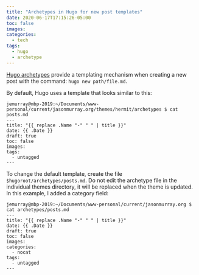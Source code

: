 ```yaml
---
title: "Archetypes in Hugo for new post templates"
date: 2020-06-17T17:15:26-05:00
toc: false
images:
categories:
  - tech
tags: 
  - hugo
  - archetype
---
```


[Hugo archetypes](https://gohugo.io/content-management/archetypes/) provide a templating mechanism when creating a new post with the command: `hugo new path/file.md`.

By default, Hugo uses a template that looks similar to this:

```
jemurray@mbp-2019:~/Documents/www-personal/current/jasonmurray.org/themes/hermit/archetypes $ cat posts.md
---
title: "{{ replace .Name "-" " " | title }}"
date: {{ .Date }}
draft: true
toc: false
images:
tags:
  - untagged
---
```



To change the default template, create the file `$hugoroot/archetypes/posts.md`.  Do not edit the archetype file in the individual themes directory, it will be replaced when the theme is updated.  In this example, I added a category field:

```
jemurray@mbp-2019:~/Documents/www-personal/current/jasonmurray.org $ cat archetypes/posts.md
---
title: "{{ replace .Name "-" " " | title }}"
date: {{ .Date }}
draft: true
toc: false
images:
categories:
  - nocat
tags:
  - untagged
---
```